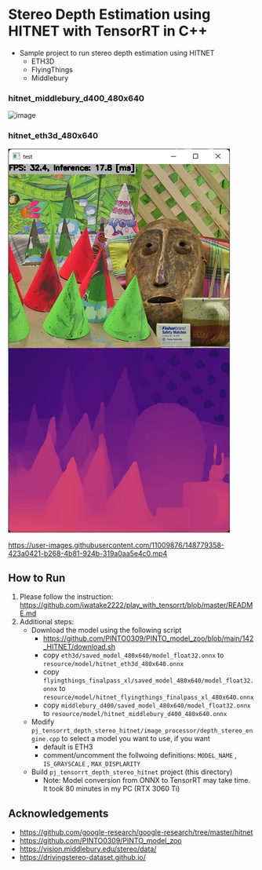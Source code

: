 # Stereo Depth Estimation using HITNET with TensorRT in C++
- Sample project to run stereo depth estimation using HITNET
    - ETH3D
    - FlyingThings
    - Middlebury

### hitnet_middlebury_d400_480x640
![image](https://user-images.githubusercontent.com/11009876/148783101-95ece05c-75ea-4f5c-aeea-8f44d16b1a67.png)

### hitnet_eth3d_480x640
![00_doc/hitnet.jpg](00_doc/hitnet.jpg)

https://user-images.githubusercontent.com/11009876/148779358-423a0421-b268-4b81-924b-319a0aa5e4c0.mp4


## How to Run
1. Please follow the instruction: https://github.com/iwatake2222/play_with_tensorrt/blob/master/README.md
2. Additional steps:
    - Download the model using the following script
        - https://github.com/PINTO0309/PINTO_model_zoo/blob/main/142_HITNET/download.sh
        - copy `eth3d/saved_model_480x640/model_float32.onnx` to `resource/model/hitnet_eth3d_480x640.onnx`
        - copy `flyingthings_finalpass_xl/saved_model_480x640/model_float32.onnx` to `resource/model/hitnet_flyingthings_finalpass_xl_480x640.onnx`
        - copy `middlebury_d400/saved_model_480x640/model_float32.onnx` to `resource/model/hitnet_middlebury_d400_480x640.onnx`
    - Modify `pj_tensorrt_depth_stereo_hitnet/image_processor/depth_stereo_engine.cpp` to select a model you want to use, if you want
        - default is ETH3
        - comment/uncomment the follwoing definitions: `MODEL_NAME` , `IS_GRAYSCALE` , `MAX_DISPLARITY`
    - Build  `pj_tensorrt_depth_stereo_hitnet` project (this directory)
        - Note: Model conversion from ONNX to TensorRT may take time. It took 80 minutes in my PC (RTX 3060 Ti)

## Acknowledgements
- https://github.com/google-research/google-research/tree/master/hitnet
- https://github.com/PINTO0309/PINTO_model_zoo
- https://vision.middlebury.edu/stereo/data/
- https://drivingstereo-dataset.github.io/
